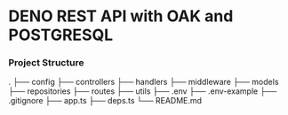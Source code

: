 # DENO REST API with OAK and POSTGRESQL

### Project Structure

.
├── config
├── controllers
├── handlers
├── middleware
├── models
├── repositories
├── routes
├── utils
├── .env
├── .env-example
├── .gitignore
├── app.ts
├── deps.ts
└── README.md
